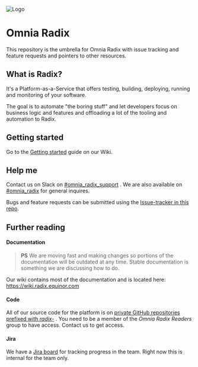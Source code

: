 ![Logo](https://github.com/Statoil/radix-resources/blob/master/logo/Banner%20energy%20red@2x.png?raw=true)

# Omnia Radix
This repository is the umbrella for Omnia Radix with issue tracking and feature requests and pointers to other resources.

## What is Radix?
It's a Platform-as-a-Service that offers testing, building, deploying, running and monitoring of your software.

The goal is to automate "the boring stuff" and let developers focus on business logic and features and offloading a lot of the tooling and automation to Radix.

## Getting started

Go to the [Getting started](https://wiki.radix.equinor.com/doku.php/appdeveloper/gettingstarted) guide on our Wiki.

## Help me
Contact us on Slack on  [#omnia_radix_support](https://statoil.slack.com/messages/CBKM6N2JY/) . We are also available on [#omnia_radix](https://statoil.slack.com/messages/C8U7XGGAJ/) for general inquires.

Bugs and feature requests can be submitted using the [Issue-tracker in this repo](https://github.com/Statoil/radix-platform/issues).

## Further reading

#### Documentation ####

> **PS** We are moving fast and making changes so portions of the documentation will be outdated at any time. Stable documentation is something we are discussing how to do.

Our wiki contains most of the documentation and is located here: https://wiki.radix.equinor.com

#### Code ####
All of our source code for the platform is on [private GitHub repositories prefixed with *radix-*](https://github.com/Statoil?utf8=%E2%9C%93&q=radix-) . You need to be a member of the *Omnia Radix Readers* group to have access. Contact us to get access.

#### Jira ####
We have a [Jira board](https://statoil.atlassian.net/) for tracking progress in the team. Right now this is internal for the team only.
